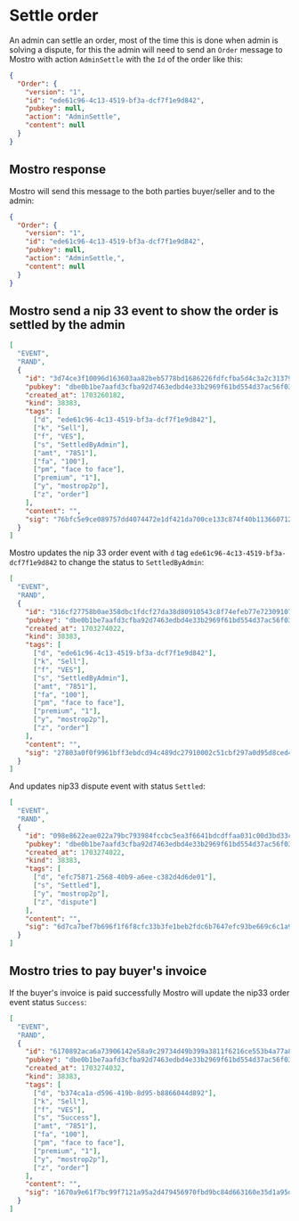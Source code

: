 # Settle order

An admin can settle an order, most of the time this is done when admin is solving a dispute, for this the admin will need to send an `Order` message to Mostro with action `AdminSettle` with the `Id` of the order like this:

```json
{
  "Order": {
    "version": "1",
    "id": "ede61c96-4c13-4519-bf3a-dcf7f1e9d842",
    "pubkey": null,
    "action": "AdminSettle",
    "content": null
  }
}
```

## Mostro response

Mostro will send this message to the both parties buyer/seller and to the admin:

```json
{
  "Order": {
    "version": "1",
    "id": "ede61c96-4c13-4519-bf3a-dcf7f1e9d842",
    "pubkey": null,
    "action": "AdminSettle,",
    "content": null
  }
}
```

## Mostro send a nip 33 event to show the order is settled by the admin

```json
[
  "EVENT",
  "RAND",
  {
    "id": "3d74ce3f10096d163603aa82beb5778bd1686226fdfcfba5d4c3a2c3137929ea",
    "pubkey": "dbe0b1be7aafd3cfba92d7463edbd4e33b2969f61bd554d37ac56f032e13355a",
    "created_at": 1703260182,
    "kind": 38383,
    "tags": [
      ["d", "ede61c96-4c13-4519-bf3a-dcf7f1e9d842"],
      ["k", "Sell"],
      ["f", "VES"],
      ["s", "SettledByAdmin"],
      ["amt", "7851"],
      ["fa", "100"],
      ["pm", "face to face"],
      ["premium", "1"],
      ["y", "mostrop2p"],
      ["z", "order"]
    ],
    "content": "",
    "sig": "76bfc5e9ce089757dd4074472e1df421da700ce133c874f40b1136607121eca8acfdd2b8b4b374adaa83fa0c7d99672eb21a1068b6b6b774742d5de5bfc932ba"
  }
]
```

Mostro updates the nip 33 order event with `d` tag `ede61c96-4c13-4519-bf3a-dcf7f1e9d842` to change the status to `SettledByAdmin`:

```json
[
  "EVENT",
  "RAND",
  {
    "id": "316cf27758b0ae358dbc1fdcf27da38d80910543c8f74efeb77e7230910770ca",
    "pubkey": "dbe0b1be7aafd3cfba92d7463edbd4e33b2969f61bd554d37ac56f032e13355a",
    "created_at": 1703274022,
    "kind": 38383,
    "tags": [
      ["d", "ede61c96-4c13-4519-bf3a-dcf7f1e9d842"],
      ["k", "Sell"],
      ["f", "VES"],
      ["s", "SettledByAdmin"],
      ["amt", "7851"],
      ["fa", "100"],
      ["pm", "face to face"],
      ["premium", "1"],
      ["y", "mostrop2p"],
      ["z", "order"]
    ],
    "content": "",
    "sig": "27803a0f0f9961bff3ebdcd94c489dc27910002c51cbf297a0d95d8ced4f5d40d7b021ae342e90aa31acfdaee4536097368271b89239d9aed5de4dc986f6ed0b"
  }
]
```

And updates nip33 dispute event with status `Settled`:

```json
[
  "EVENT",
  "RAND",
  {
    "id": "098e8622eae022a79bc793984fccbc5ea3f6641bdcdffaa031c00d3bd33ca5a0",
    "pubkey": "dbe0b1be7aafd3cfba92d7463edbd4e33b2969f61bd554d37ac56f032e13355a",
    "created_at": 1703274022,
    "kind": 38383,
    "tags": [
      ["d", "efc75871-2568-40b9-a6ee-c382d4d6de01"],
      ["s", "Settled"],
      ["y", "mostrop2p"],
      ["z", "dispute"]
    ],
    "content": "",
    "sig": "6d7ca7bef7b696f1f6f8cfc33b3fe1beb2fdc6b7647efc93be669c6c1a9d4bafc770d9b0d25432c204dd487d48b39e589dfd7b03bf0e808483921b8937bd5367"
  }
]
```

## Mostro tries to pay buyer's invoice

If the buyer's invoice is paid successfully Mostro will update the nip33 order event status `Success`:

```json
[
  "EVENT",
  "RAND",
  {
    "id": "6170892aca6a73906142e58a9c29734d49b399a3811f6216ce553b4a77a8a11e",
    "pubkey": "dbe0b1be7aafd3cfba92d7463edbd4e33b2969f61bd554d37ac56f032e13355a",
    "created_at": 1703274032,
    "kind": 38383,
    "tags": [
      ["d", "b374ca1a-d596-419b-8d95-b8866044d892"],
      ["k", "Sell"],
      ["f", "VES"],
      ["s", "Success"],
      ["amt", "7851"],
      ["fa", "100"],
      ["pm", "face to face"],
      ["premium", "1"],
      ["y", "mostrop2p"],
      ["z", "order"]
    ],
    "content": "",
    "sig": "1670a9e61f7bc99f7121a95a2d479456970fbd9bc84d663160e35d1a95d71a006c7986db050ea584d5040927879fd9dcc85dc0ab5c6367f679c9fd5fd33a3cfb"
  }
]
```
